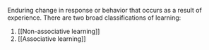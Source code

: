 Enduring change in response or behavior that occurs as a result of experience.
There are two broad classifications of learning:  
1. [[Non-associative learning]]  
2. [[Associative learning]]